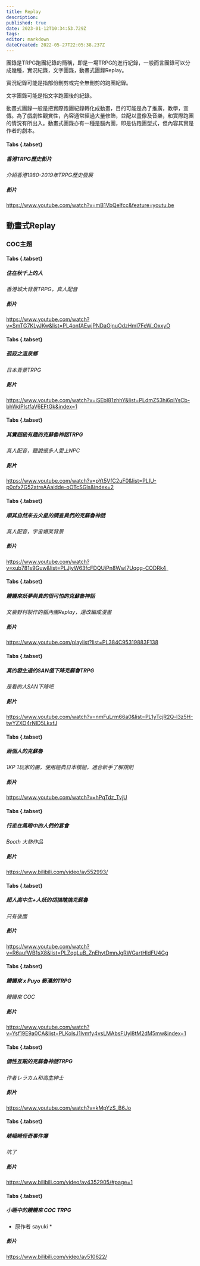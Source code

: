 ```yaml
---
title: Replay
description: 
published: true
date: 2023-01-12T10:34:53.729Z
tags: 
editor: markdown
dateCreated: 2022-05-27T22:05:38.237Z
---
```


團錄是TRPG跑團紀錄的簡稱，即是一場TRPG的進行紀錄，一般而言團錄可以分成幾種，實況紀錄，文字團錄，動畫式團錄Replay。

實況紀錄可能是指部份刪剪或完全無刪剪的跑團紀錄。

文字團錄可能是指文字跑團後的紀錄。

動畫式團錄一般是把實際跑團紀錄轉化成動畫，目的可能是為了推廣，教學，宣傳。為了戲劇性觀賞性，內容通常經過大量修飾，並配以畫像及音樂，和實際跑團的情況有所出入。動畫式團錄亦有一種是腦內團，即是仿跑團型式，但內容其實是作者的劇本。

#### Tabs {.tabset}
##### 香港TRPG歷史影片

*介紹香港1980-2019年TRPG歷史發展*

##### 影片

https://www.youtube.com/watch?v=mB1VbQelfcc&feature=youtu.be

## **動畫式Replay**

### COC主題

#### Tabs {.tabset}
##### 住在秋千上的人

*香港城大背景TRPG，真人配音*

##### 影片

https://www.youtube.com/watch?v=SmTG7KLyJKw&list=PL4onfAEwjPNDaOjnuOdzHmI7FeW_OxxyO

#### Tabs {.tabset}
##### 孤寂之溫泉鄉

*日本背景TRPG*

##### 影片

https://www.youtube.com/watch?v=iSEbI81zhhY&list=PLdmZ53hi6piYsCb-bhWdPIstfaV6EFtGk&index=1

#### Tabs {.tabset}
##### 其實超級有趣的克蘇魯神話TRPG

*真人配音，聽說很多人愛上NPC*

##### 影片

https://www.youtube.com/watch?v=pYt5VfC2uF0&list=PLIU-p0ofx7G52atreAAaidde-oOTcSGIs&index=2

#### Tabs {.tabset}
##### 順其自然來去火星的調查員們的克蘇魯神話

*真人配音，宇宙爆笑背景*

##### 影片

https://www.youtube.com/watch?v=xub781s9Guw&list=PLJjvW63fcFDQUiPn8Wwl7Uqqq-CODRk4_

#### Tabs {.tabset}
##### 饅饅來妖夢與真的很可怕的克蘇魯神話

*文豪野村製作的腦內團Replay，還改編成漫畫*

##### 影片

https://www.youtube.com/playlist?list=PL384C95319883F138

#### Tabs {.tabset}
##### 真的發生過的SAN值下降克蘇魯TRPG

*是看的人SAN下降吧*

##### 影片

https://www.youtube.com/watch?v=nmFuLrm66a0&list=PL1yTcjR2Q-l3z5H-twYZXO4rNlD5LkxfJ

#### Tabs {.tabset}
##### 兩個人的克蘇魯

*1KP 1玩家的團，使用經典日本模組，適合新手了解規則*

##### 影片

https://www.youtube.com/watch?v=hPqTdz_TvjU

#### Tabs {.tabset}
##### 行走在黑暗中的人們的宴會

*Booth 大熱作品*

##### 影片

https://www.bilibili.com/video/av552993/

#### Tabs {.tabset}
##### 超人高中生+人妖的胡搞瞎搞克蘇魯

*只有後面*

##### 影片

https://www.youtube.com/watch?v=R6aufWB1sX8&list=PLZqqLuB_ZnEhytDmnJgRWGartHIdFU4Gg

#### Tabs {.tabset}
##### 饅饅來 x Puyo 褻瀆的TRPG

*饅饅來 COC*

##### 影片

https://www.youtube.com/watch?v=Ysf19E9a0CA&list=PLKolsJ1lvmfy4vsLMAbsFUyl8tM2dM5mw&index=1

#### Tabs {.tabset}
##### 個性互毆的克蘇魯神話TRPG

*作者レラカム和高生紳士*

##### 影片

https://www.youtube.com/watch?v=kMpYzS_B6Jo

#### Tabs {.tabset}
##### 嵯峨崎怪奇事件簿

*坑了*

##### 影片

https://www.bilibili.com/video/av4352905/#page=1


#### Tabs {.tabset}
##### 小睡中的饅饅來 COC TRPG

* 原作者 sayuki *

##### 影片

https://www.bilibili.com/video/av510622/
